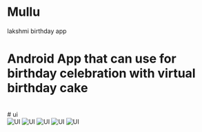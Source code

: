 # Mullu
lakshmi birthday app
# Android App that can use for birthday celebration with virtual birthday cake
<br/>
# ui <br/>
<img src="https://github.com/rabi-shankar/Mullu/blob/main/app/src/main/res/raw/welcome_mullu.gif" alt="UI"/>
<img src="https://github.com/rabi-shankar/Manu/blob/main/app/src/main/res/raw/blow_air.gif" alt="UI"/>
<img src="https://github.com/rabi-shankar/Mullu/blob/main/app/src/main/res/raw/wish_mullu.gif" alt="UI"/>
<img src="https://github.com/rabi-shankar/Mullu/blob/main/app/src/main/res/raw/on_cake_candle_gif_m.gif" alt="UI"/>
<img src="https://github.com/rabi-shankar/Mullu/blob/main/app/src/main/res/raw/on_to_off_cake_gif_m.gif" alt="UI"/>
